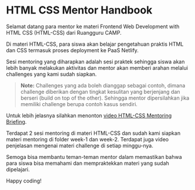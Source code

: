 # HTML CSS Mentor Handbook

Selamat datang para mentor ke materi Frontend Web Development with HTML CSS (HTML-CSS) dari Ruangguru CAMP.

Di materi HTML-CSS, para siswa akan belajar pengetahuan praktis HTML dan CSS termasuk proses deployment ke PaaS Netlify.

Sesi mentoring yang diharapkan adalah sesi praktek sehingga siswa akan lebih banyak melakukan aktivitas dan mentor akan memberi arahan melalui challenges yang kami sudah siapkan.

> **Note:** Challenges yang ada boleh dianggap sebagai contoh, dimana challenge diberikan dengan tingkat kesulitan yang berjenjang dan berseri (build on top of the other). Sehingga mentor dipersilahkan jika memiliki challenge berupa contoh kasus sendiri.

Untuk lebih jelasnya silahkan menonton [video HTML-CSS Mentoring Briefing](https://drive.google.com/file/d/1qwT25lN7Swuwc5HT1tPW7r1uwp2glC4W/view?usp=sharing).

Terdapat 2 sesi mentoring di materi HTML-CSS dan sudah kami siapkan materi mentoring di folder week-1 dan week-2. Terdapat juga video penjelasan mengenai materi challenge di setiap minggu-nya.

Semoga bisa membantu teman-teman mentor dalam memastikan bahwa para siswa bisa memahami dan mempraktekkan materi yang sudah dipelajari.

Happy coding!
